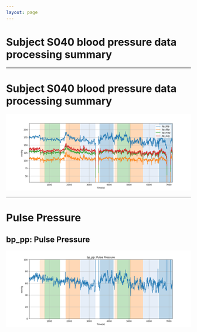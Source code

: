 ```yaml
---
layout: page
---
```


# Subject S040 blood pressure data processing summary




---
# Subject S040 blood pressure data processing summary

![Subject S040 blood pressure data processing summary - Overlay](images/S040_bp_features_overlay.png)

---
# Pulse Pressure

## bp_pp: Pulse Pressure
![bp_pp: Pulse Pressure](images/S040_bp_features_bp_pp.png)
